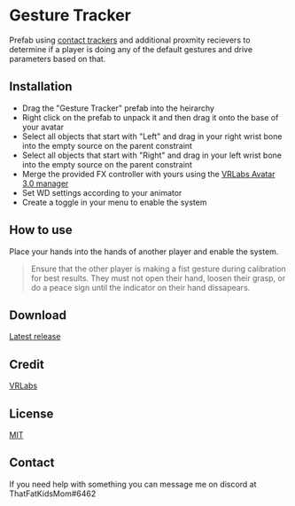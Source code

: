 # Gesture Tracker

Prefab using [contact trackers](https://github.com/VRLabs/Contact-Tracker) and additional proxmity recievers to determine if a player is doing any of the default gestures and drive parameters based on that.

## **Installation**
- Drag the "Gesture Tracker" prefab into the heirarchy  
- Right click on the prefab to unpack it and then drag it onto the base of your avatar  
- Select all objects that start with "Left" and drag in your right wrist bone into the empty source on the parent constraint  
- Select all objects that start with "Right" and drag in your left wrist bone into the empty source on the parent constraint  
- Merge the provided FX controller with yours using the [VRLabs Avatar 3.0 manager](https://github.com/VRLabs/Avatars-3.0-Manager)  
- Set WD settings according to your animator  
- Create a toggle in your menu to enable the system   

## **How to use**
Place your hands into the hands of another player and enable the system.  
>Ensure that the other player is making a fist gesture during calibration for best results. They must not open their hand, loosen their grasp, or do a peace sign until the indicator on their hand dissapears. 


## **Download**
[Latest release]()
## **Credit**
[VRLabs](https://github.com/VRLabs)

## **License**
[MIT](https://github.com/ThatFatKidsMom/Gesture-Tracker/blob/main/LICENSE)

## **Contact**
If you need help with something you can message me on discord at ThatFatKidsMom#6462
